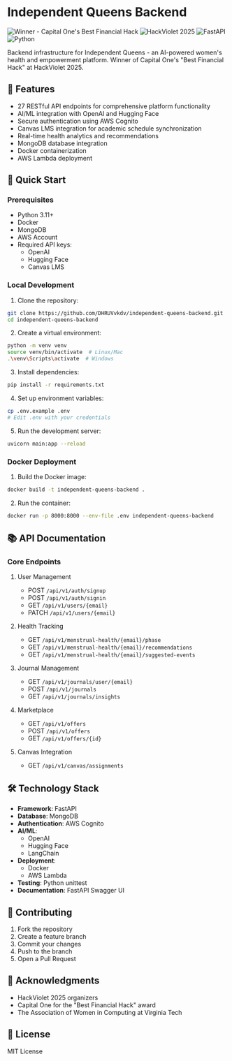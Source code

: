 # Independent Queens Backend

![Winner - Capital One's Best Financial Hack](https://img.shields.io/badge/Winner-Capital%20One's%20Best%20Financial%20Hack-blue)
![HackViolet 2025](https://img.shields.io/badge/HackViolet-2025-purple)
![FastAPI](https://img.shields.io/badge/FastAPI-0.105.0-009688)
![Python](https://img.shields.io/badge/Python-3.11-3776AB)

Backend infrastructure for Independent Queens - an AI-powered women's health and empowerment platform. Winner of Capital One's "Best Financial Hack" at HackViolet 2025.

## 🌟 Features

- 27 RESTful API endpoints for comprehensive platform functionality
- AI/ML integration with OpenAI and Hugging Face
- Secure authentication using AWS Cognito
- Canvas LMS integration for academic schedule synchronization
- Real-time health analytics and recommendations
- MongoDB database integration
- Docker containerization
- AWS Lambda deployment

## 🚀 Quick Start

### Prerequisites

- Python 3.11+
- Docker
- MongoDB
- AWS Account
- Required API keys:
  - OpenAI
  - Hugging Face
  - Canvas LMS

### Local Development

1. Clone the repository:

```bash
git clone https://github.com/DHRUVvkdv/independent-queens-backend.git
cd independent-queens-backend
```

2. Create a virtual environment:

```bash
python -m venv venv
source venv/bin/activate  # Linux/Mac
.\venv\Scripts\activate  # Windows
```

3. Install dependencies:

```bash
pip install -r requirements.txt
```

4. Set up environment variables:

```bash
cp .env.example .env
# Edit .env with your credentials
```

5. Run the development server:

```bash
uvicorn main:app --reload
```

### Docker Deployment

1. Build the Docker image:

```bash
docker build -t independent-queens-backend .
```

2. Run the container:

```bash
docker run -p 8000:8000 --env-file .env independent-queens-backend
```

## 📚 API Documentation

### Core Endpoints

1. User Management

   - POST `/api/v1/auth/signup`
   - POST `/api/v1/auth/signin`
   - GET `/api/v1/users/{email}`
   - PATCH `/api/v1/users/{email}`

2. Health Tracking

   - GET `/api/v1/menstrual-health/{email}/phase`
   - GET `/api/v1/menstrual-health/{email}/recommendations`
   - GET `/api/v1/menstrual-health/{email}/suggested-events`

3. Journal Management

   - GET `/api/v1/journals/user/{email}`
   - POST `/api/v1/journals`
   - GET `/api/v1/journals/insights`

4. Marketplace

   - GET `/api/v1/offers`
   - POST `/api/v1/offers`
   - GET `/api/v1/offers/{id}`

5. Canvas Integration
   - GET `/api/v1/canvas/assignments`

## 🛠️ Technology Stack

- **Framework**: FastAPI
- **Database**: MongoDB
- **Authentication**: AWS Cognito
- **AI/ML**:
  - OpenAI
  - Hugging Face
  - LangChain
- **Deployment**:
  - Docker
  - AWS Lambda
- **Testing**: Python unittest
- **Documentation**: FastAPI Swagger UI

## 🤝 Contributing

1. Fork the repository
2. Create a feature branch
3. Commit your changes
4. Push to the branch
5. Open a Pull Request

## 🌟 Acknowledgments

- HackViolet 2025 organizers
- Capital One for the "Best Financial Hack" award
- The Association of Women in Computing at Virginia Tech

## 📄 License

MIT License
